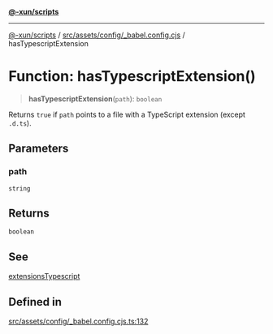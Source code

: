 [**@-xun/scripts**](../../../../../README.md)

***

[@-xun/scripts](../../../../../README.md) / [src/assets/config/\_babel.config.cjs](../README.md) / hasTypescriptExtension

# Function: hasTypescriptExtension()

> **hasTypescriptExtension**(`path`): `boolean`

Returns `true` if `path` points to a file with a TypeScript extension (except
`.d.ts`).

## Parameters

### path

`string`

## Returns

`boolean`

## See

[extensionsTypescript](../variables/extensionsTypescript.md)

## Defined in

[src/assets/config/\_babel.config.cjs.ts:132](https://github.com/Xunnamius/xscripts/blob/395ccb9751d5eb5067af3fe099bacae7d9b7a116/src/assets/config/_babel.config.cjs.ts#L132)
